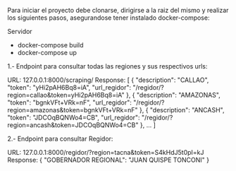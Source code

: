 Para iniciar el proyecto debe clonarse, dirigirse a la raiz del mismo y realizar los siguientes pasos, asegurandose tener instalado docker-compose:

Servidor
 - docker-compose build
 - docker-compose up


1.- Endpoint para consultar todas las regiones y sus respectivos urls:

URL: 127.0.0.1:8000/scraping/
Response: 
[
    {
        "description": "CALLAO",
        "token": "yHi2pAH6Bq8=iA",
        "url_regidor": "/regidor/?region=callao&token=yHi2pAH6Bq8=iA"
    },
    {
        "description": "AMAZONAS",
        "token": "bgnkVFt+VRk=nF",
        "url_regidor": "/regidor/?region=amazonas&token=bgnkVFt+VRk=nF"
    },
    {
        "description": "ANCASH",
        "token": "JDCOqBQNWo4=CB",
        "url_regidor": "/regidor/?region=ancash&token=JDCOqBQNWo4=CB"
    },
...
]


2.- Endpoint para consultar Regidor:

URL: 127.0.0.1:8000/regidor/?region=tacna&token=S4kHdJ5t0pI=kJ
Response:
{
    "GOBERNADOR REGIONAL": "JUAN QUISPE TONCONI"
}